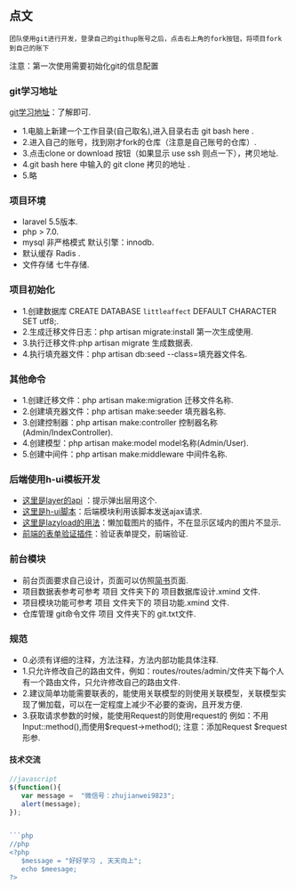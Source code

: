## 点文

    团队使用git进行开发，登录自己的githup账号之后，点击右上角的fork按钮，将项目fork 到自己的账下

注意：第一次使用需要初始化git的信息配置

### git学习地址
[git学习地址](https://www.liaoxuefeng.com/wiki/0013739516305929606dd18361248578c67b8067c8c017b000)：了解即可.

- 1.电脑上新建一个工作目录(自己取名),进入目录右击 git bash here .
- 2.进入自己的账号，找到刚才fork的仓库（注意是自己账号的仓库）.
- 3.点击clone or download 按钮（如果显示 use ssh 则点一下），拷贝地址.
- 4.git bash here 中输入的 git clone 拷贝的地址 .
- 5.略


### 项目环境
-  laravel 5.5版本.
-  php > 7.0.
-  mysql 非严格模式 默认引擎：innodb.
-  默认缓存 Radis .
-  文件存储 七牛存储.

### 项目初始化  
-  1.创建数据库 CREATE DATABASE `littleaffect` DEFAULT CHARACTER SET utf8;.
-  2.生成迁移文件日志：php artisan migrate:install  第一次生成使用.
-  3.执行迁移文件:php artisan migrate  生成数据表.
-  4.执行填充器文件：php artisan db:seed --class=填充器文件名.

### 其他命令
-  1.创建迁移文件：php artisan make:migration 迁移文件名称.
-  2.创建填充器文件：php artisan make:seeder  填充器名称.
-  3.创建控制器：php artisan make:controller  控制器名称(Admin/IndexController).
-  4.创建模型：php artisan make:model model名称(Admin/User).
-  5.创建中间件：php artisan make:middleware 中间件名称.


### 后端使用h-ui模板开发

- [这里是layer的api](http://layer.layui.com/) ：提示弹出层用这个.
- [这里是h-ui脚本](http://www.h-ui.net/lib/jQuery.form.js.shtml)：后端模块利用该脚本发送ajax请求.
- [这里是lazyload的用法](http://www.jq22.com/jquery-info390)：懒加载图片的插件，不在显示区域内的图片不显示.
- [前端的表单验证插件](http://www.runoob.com/jquery/jquery-plugin-validate.html)：验证表单提交，前端验证.

### 前台模块
- 前台页面要求自己设计，页面可以仿照[简书](https://www.jianshu.com/)页面.
- 项目数据表参考可参考 项目 文件夹下的 项目数据库设计.xmind 文件.
- 项目模块功能可参考 项目 文件夹下的 项目功能.xmind 文件.
- 仓库管理 git命令文件 项目 文件夹下的 git.txt文件.


### 规范
- 0.必须有详细的注释，方法注释，方法内部功能具体注释.
- 1.只允许修改自己的路由文件，例如：routes/routes/admin/文件夹下每个人有一个路由文件，只允许修改自己的路由文件.
- 2.建议简单功能需要联表的，能使用关联模型的则使用关联模型，关联模型实现了懒加载，可以在一定程度上减少不必要的查询，且开发方便.
- 3.获取请求参数的时候，能使用Request的则使用request的 例如：不用Input::method(),而使用$request->method(); 注意：添加Request $request 形参.

#### 技术交流

```javascript
//javascript
$(function(){
   var message =  "微信号：zhujianwei9823";
   alert(message);
});


```php
//php
<?php
   $message = "好好学习 , 天天向上";
   echo $meesage;
?>
```
